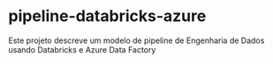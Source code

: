 # pipeline-databricks-azure

Este projeto descreve um modelo de pipeline de Engenharia de Dados usando Databricks e Azure Data Factory
